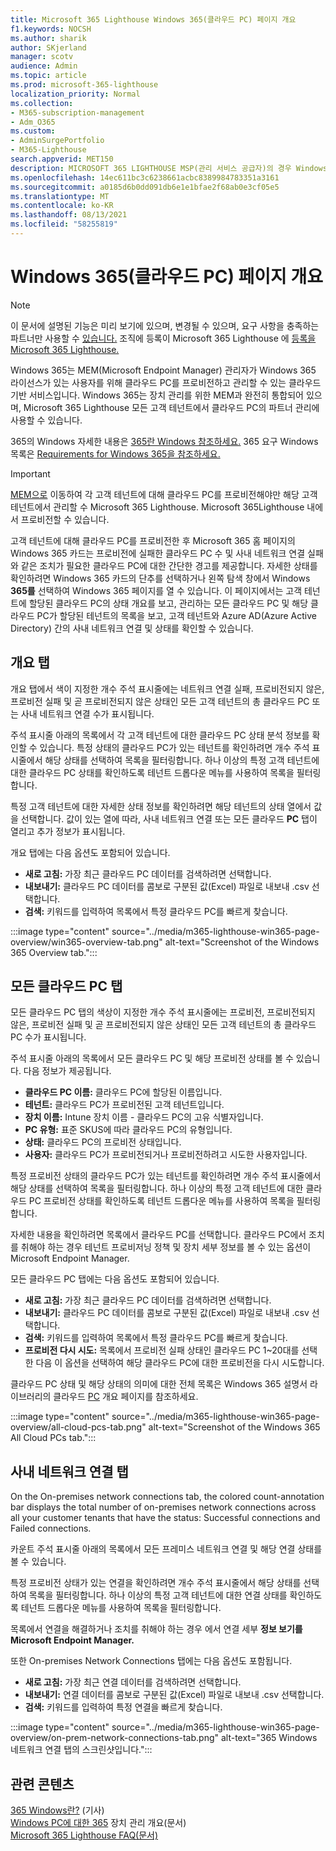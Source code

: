 ```yaml
---
title: Microsoft 365 Lighthouse Windows 365(클라우드 PC) 페이지 개요
f1.keywords: NOCSH
ms.author: sharik
author: SKjerland
manager: scotv
audience: Admin
ms.topic: article
ms.prod: microsoft-365-lighthouse
localization_priority: Normal
ms.collection:
- M365-subscription-management
- Adm_O365
ms.custom:
- AdminSurgePortfolio
- M365-Lighthouse
search.appverid: MET150
description: MICROSOFT 365 LIGHTHOUSE MSP(관리 서비스 공급자)의 경우 Windows 365(클라우드 PC) 페이지에 대해 자세히 알아보십시오.
ms.openlocfilehash: 14ec611bc3c6238661acbc8389984783351a3161
ms.sourcegitcommit: a0185d6b0dd091db6e1e1bfae2f68ab0e3cf05e5
ms.translationtype: MT
ms.contentlocale: ko-KR
ms.lasthandoff: 08/13/2021
ms.locfileid: "58255819"
---
```

# <a name="windows-365-cloud-pcs-page-overview"></a>Windows 365(클라우드 PC) 페이지 개요  

> [!NOTE]
> 이 문서에 설명된 기능은 미리 보기에 있으며, 변경될 수 있으며, 요구 사항을 충족하는 파트너만 사용할 수 [있습니다.](m365-lighthouse-requirements.md) 조직에 등록이 Microsoft 365 Lighthouse 에 [등록을 Microsoft 365 Lighthouse.](m365-lighthouse-sign-up.md)
  
Windows 365는 MEM(Microsoft Endpoint Manager) 관리자가 Windows 365 라이선스가 있는 사용자를 위해 클라우드 PC를 프로비전하고 관리할 수 있는 클라우드 기반 서비스입니다. Windows 365는 장치 관리를 위한 MEM과 완전히 통합되어 있으며, Microsoft 365 Lighthouse 모든 고객 테넌트에서 클라우드 PC의 파트너 관리에 사용할 수 있습니다.

365의 Windows 자세한 내용은 [365란 Windows 참조하세요.](/windows-365/overview) 365 요구 Windows 목록은 [Requirements for Windows 365을 참조하세요.](/windows-365/requirements)

> [!IMPORTANT]
> [MEM으로](https://go.microsoft.com/fwlink/p/?linkid=2150463) 이동하여 각 고객 테넌트에 대해 클라우드 PC를 프로비전해야만 해당 고객 테넌트에서 관리할 수 Microsoft 365 Lighthouse. Microsoft 365Lighthouse 내에서 프로비전할 수 있습니다.

고객 테넌트에 대해 클라우드 PC를 프로비전한 후 Microsoft 365 홈 페이지의 Windows 365 카드는 프로비전에 실패한 클라우드 PC 수 및 사내 네트워크 연결 실패와 같은 조치가 필요한 클라우드 PC에 대한 간단한 경고를 제공합니다. 자세한 상태를 확인하려면 Windows 365 카드의 단추를 선택하거나 왼쪽 탐색 창에서 Windows **365를** 선택하여 Windows 365 페이지를 열 수 있습니다. 이 페이지에서는 고객 테넌트에 할당된 클라우드 PC의 상태 개요를 보고, 관리하는 모든 클라우드 PC 및 해당 클라우드 PC가 할당된 테넌트의 목록을 보고, 고객 테넌트와 Azure AD(Azure Active Directory) 간의 사내 네트워크 연결 및 상태를 확인할 수 있습니다.

## <a name="overview-tab"></a>개요 탭

개요 탭에서 색이 지정한 개수 주석 표시줄에는 네트워크 연결 실패, 프로비전되지 않은, 프로비전 실패 및 곧 프로비전되지 않은 상태인 모든 고객 테넌트의 총 클라우드 PC 또는 사내 네트워크 연결 수가 표시됩니다.

주석 표시줄 아래의 목록에서 각 고객 테넌트에 대한 클라우드 PC 상태 분석 정보를 확인할 수 있습니다. 특정 상태의 클라우드 PC가 있는 테넌트를 확인하려면 개수 주석 표시줄에서 해당 상태를 선택하여 목록을 필터링합니다. 하나 이상의 특정 고객 테넌트에 대한 클라우드  PC 상태를 확인하도록 테넌트 드롭다운 메뉴를 사용하여 목록을 필터링합니다.

특정 고객 테넌트에 대한 자세한 상태 정보를 확인하려면 해당 테넌트의 상태 열에서 값을 선택합니다. 값이 있는 열에 따라, 사내 네트워크 연결 또는 모든 클라우드 **PC** 탭이 열리고 추가 정보가 표시됩니다. 

개요 탭에는 다음 옵션도 포함되어 있습니다.

- **새로 고침:** 가장 최근 클라우드 PC 데이터를 검색하려면 선택합니다.
- **내보내기:** 클라우드 PC 데이터를 콤보로 구분된 값(Excel) 파일로 내보내 .csv 선택합니다.
- **검색:** 키워드를 입력하여 목록에서 특정 클라우드 PC를 빠르게 찾습니다.

:::image type="content" source="../media/m365-lighthouse-win365-page-overview/win365-overview-tab.png" alt-text="Screenshot of the Windows 365 Overview tab.":::

## <a name="all-cloud-pcs-tab"></a>모든 클라우드 PC 탭

모든 클라우드 PC 탭의 색상이 지정한 개수 주석 표시줄에는 프로비전, 프로비전되지 않은, 프로비전 실패 및 곧 프로비전되지 않은 상태인 모든 고객 테넌트의 총 클라우드 PC 수가 표시됩니다.

주석 표시줄 아래의 목록에서 모든 클라우드 PC 및 해당 프로비전 상태를 볼 수 있습니다. 다음 정보가 제공됩니다.

- **클라우드 PC 이름:** 클라우드 PC에 할당된 이름입니다.
- **테넌트:** 클라우드 PC가 프로비전된 고객 테넌트입니다.
- **장치 이름:** Intune 장치 이름 - 클라우드 PC의 고유 식별자입니다.
- **PC 유형:** 표준 SKUS에 따라 클라우드 PC의 유형입니다.
- **상태:** 클라우드 PC의 프로비전 상태입니다.
- **사용자:** 클라우드 PC가 프로비전되거나 프로비전하려고 시도한 사용자입니다.

특정 프로비전 상태의 클라우드 PC가 있는 테넌트를 확인하려면 개수 주석 표시줄에서 해당 상태를 선택하여 목록을 필터링합니다. 하나 이상의 특정 고객 테넌트에 대한 클라우드 PC  프로비전 상태를 확인하도록 테넌트 드롭다운 메뉴를 사용하여 목록을 필터링합니다.

자세한 내용을 확인하려면 목록에서 클라우드 PC를 선택합니다. 클라우드 PC에서 조치를 취해야 하는 경우 테넌트 프로비저닝 정책 및 장치 세부 정보를 볼 수 있는 옵션이 Microsoft Endpoint Manager.

모든 클라우드 PC 탭에는 다음 옵션도 포함되어 있습니다.

- **새로 고침:** 가장 최근 클라우드 PC 데이터를 검색하려면 선택합니다.
- **내보내기:** 클라우드 PC 데이터를 콤보로 구분된 값(Excel) 파일로 내보내 .csv 선택합니다.
- **검색:** 키워드를 입력하여 목록에서 특정 클라우드 PC를 빠르게 찾습니다.
- **프로비전 다시 시도:** 목록에서 프로비전 실패 상태인 클라우드 PC 1~20대를 선택한 다음 이 옵션을 선택하여 해당 클라우드 PC에 대한 프로비전을 다시 시도합니다. 

클라우드 PC 상태 및 해당 상태의 의미에 대한 전체 목록은 Windows 365 설명서 라이브러리의 클라우드 [PC](/windows-365/device-management-overview#cloud-pc-overview-page) 개요 페이지를 참조하세요.

:::image type="content" source="../media/m365-lighthouse-win365-page-overview/all-cloud-pcs-tab.png" alt-text="Screenshot of the Windows 365 All Cloud PCs tab.":::

## <a name="on-premises-network-connections-tab"></a>사내 네트워크 연결 탭

On the On-premises network connections tab, the colored count-annotation bar displays the total number of on-premises network connections across all your customer tenants that have the status: Successful connections and Failed connections.

카운트 주석 표시줄 아래의 목록에서 모든 프레미스 네트워크 연결 및 해당 연결 상태를 볼 수 있습니다.

특정 프로비전 상태가 있는 연결을 확인하려면 개수 주석 표시줄에서 해당 상태를 선택하여 목록을 필터링합니다. 하나 이상의 특정 고객 테넌트에 대한 연결  상태를 확인하도록 테넌트 드롭다운 메뉴를 사용하여 목록을 필터링합니다.

목록에서 연결을 해결하거나 조치를 취해야 하는 경우 에서 연결 세부 **정보 보기를 Microsoft Endpoint Manager.**

또한 On-premises Network Connections 탭에는 다음 옵션도 포함됩니다.

- **새로 고침:** 가장 최근 연결 데이터를 검색하려면 선택합니다.
- **내보내기:** 연결 데이터를 콤보로 구분된 값(Excel) 파일로 내보내 .csv 선택합니다.
- **검색:** 키워드를 입력하여 특정 연결을 빠르게 찾습니다.

:::image type="content" source="../media/m365-lighthouse-win365-page-overview/on-prem-network-connections-tab.png" alt-text="365 Windows 네트워크 연결 탭의 스크린샷입니다.":::

## <a name="related-content"></a>관련 콘텐츠

[365 Windows란?](/windows-365/overview) (기사)\
[Windows PC에 대한 365](/windows-365/device-management-overview) 장치 관리 개요(문서)\
[Microsoft 365 Lighthouse FAQ(문서)](m365-lighthouse-faq.yml)